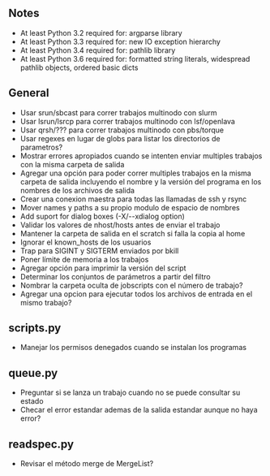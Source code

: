 Notes
-----

- At least Python 3.2 required for: argparse library
- At least Python 3.3 required for: new IO exception hierarchy
- At least Python 3.4 required for: pathlib library
- At least Python 3.6 required for: formatted string literals, widespread pathlib objects, ordered basic dicts

General
-------

- Usar srun/sbcast para correr trabajos multinodo con slurm
- Usar lsrun/lsrcp para correr trabajos multinodo con lsf/openlava
- Usar qrsh/??? para correr trabajos multinodo con pbs/torque
- Usar regexes en lugar de globs para listar los directorios de parametros?
- Mostrar errores apropiados cuando se intenten enviar multiples trabajos con la misma carpeta de salida
- Agregar una opción para poder correr multiples trabajos en la misma carpeta de salida incluyendo el nombre y la versión del programa en los nombres de los archivos de salida
- Crear una conexion maestra para todas las llamadas de ssh y rsync
- Mover names y paths a su propio modulo de espacio de nombres
- Add suport for dialog boxes (-X/--xdialog option)
- Validar los valores de nhost/hosts antes de enviar el trabajo
- Mantener la carpeta de salida en el scratch si falla la copia al home
- Ignorar el known_hosts de los usuarios
- Trap para SIGINT y SIGTERM enviados por bkill
- Poner límite de memoria a los trabajos
- Agregar opción para imprimir la versión del script
- Determinar los conjuntos de parámetros a partir del filtro
- Nombrar la carpeta oculta de jobscripts con el número de trabajo?
- Agregar una opcion para ejecutar todos los archivos de entrada en el mismo trabajo?

scripts.py
----------

- Manejar los permisos denegados cuando se instalan los programas

queue.py
----------

- Preguntar si se lanza un trabajo cuando no se puede consultar su estado
- Checar el error estandar ademas de la salida estandar aunque no haya error?

readspec.py
-----------

- Revisar el método merge de MergeList?
